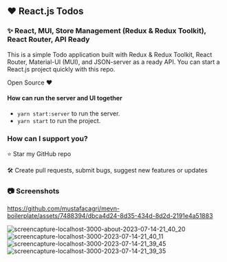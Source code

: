 ## ❤️ React.js Todos

### ✨ React, MUI, Store Management (Redux & Redux Toolkit), React Router, API Ready

This is a simple Todo application built with Redux & Redux Toolkit, React Router, Material-UI (MUI), and JSON-server as a ready API. You can start a React.js project quickly with this repo.

Open Source ❤

#### How can run the server and UI together

- `yarn start:server` to run the server. 
- `yarn start` to run the project.

### How can I support you?

⭐ Star my GitHub repo

🛠 Create pull requests, submit bugs, suggest new features or updates

### 📷 Screenshots

https://github.com/mustafacagri/mevn-boilerplate/assets/7488394/dbca4d24-8d35-434d-8d2d-2191e4a51883

![screencapture-localhost-3000-about-2023-07-14-21_40_20](https://github.com/mustafacagri/mevn-boilerplate/assets/7488394/5c47558e-37f5-4e80-9263-5985ff434fe2)
![screencapture-localhost-3000-2023-07-14-21_40_11](https://github.com/mustafacagri/mevn-boilerplate/assets/7488394/427d1af1-f1a9-4877-8c6c-7bd6e1c5a215)
![screencapture-localhost-3000-2023-07-14-21_39_45](https://github.com/mustafacagri/mevn-boilerplate/assets/7488394/4892322d-5180-4956-be37-f0aec4b9a051)
![screencapture-localhost-3000-2023-07-14-21_39_35](https://github.com/mustafacagri/mevn-boilerplate/assets/7488394/b5ae1343-12a9-4519-89de-e5ab1f85c55b)
